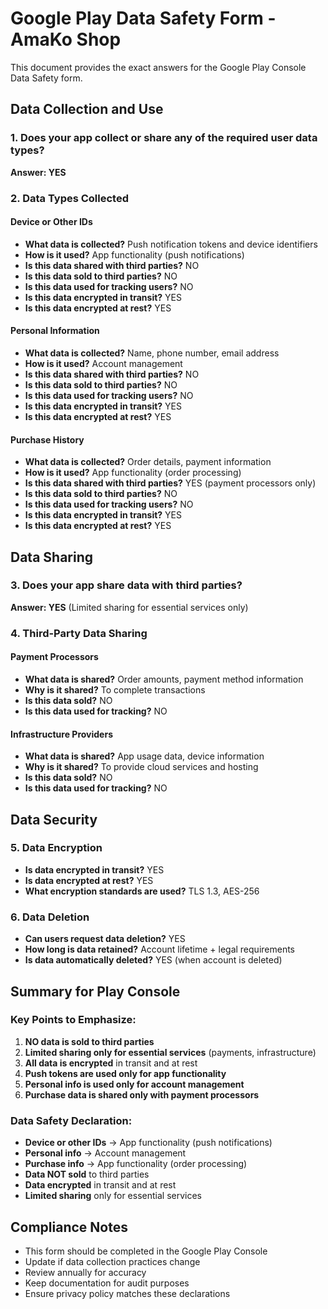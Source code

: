 # Google Play Data Safety Form - AmaKo Shop

This document provides the exact answers for the Google Play Console Data Safety form.

## Data Collection and Use

### 1. Does your app collect or share any of the required user data types?

**Answer: YES**

### 2. Data Types Collected

#### Device or Other IDs
- **What data is collected?** Push notification tokens and device identifiers
- **How is it used?** App functionality (push notifications)
- **Is this data shared with third parties?** NO
- **Is this data sold to third parties?** NO
- **Is this data used for tracking users?** NO
- **Is this data encrypted in transit?** YES
- **Is this data encrypted at rest?** YES

#### Personal Information
- **What data is collected?** Name, phone number, email address
- **How is it used?** Account management
- **Is this data shared with third parties?** NO
- **Is this data sold to third parties?** NO
- **Is this data used for tracking users?** NO
- **Is this data encrypted in transit?** YES
- **Is this data encrypted at rest?** YES

#### Purchase History
- **What data is collected?** Order details, payment information
- **How is it used?** App functionality (order processing)
- **Is this data shared with third parties?** YES (payment processors only)
- **Is this data sold to third parties?** NO
- **Is this data used for tracking users?** NO
- **Is this data encrypted in transit?** YES
- **Is this data encrypted at rest?** YES

## Data Sharing

### 3. Does your app share data with third parties?

**Answer: YES** (Limited sharing for essential services only)

### 4. Third-Party Data Sharing

#### Payment Processors
- **What data is shared?** Order amounts, payment method information
- **Why is it shared?** To complete transactions
- **Is this data sold?** NO
- **Is this data used for tracking?** NO

#### Infrastructure Providers
- **What data is shared?** App usage data, device information
- **Why is it shared?** To provide cloud services and hosting
- **Is this data sold?** NO
- **Is this data used for tracking?** NO

## Data Security

### 5. Data Encryption

- **Is data encrypted in transit?** YES
- **Is data encrypted at rest?** YES
- **What encryption standards are used?** TLS 1.3, AES-256

### 6. Data Deletion

- **Can users request data deletion?** YES
- **How long is data retained?** Account lifetime + legal requirements
- **Is data automatically deleted?** YES (when account is deleted)

## Summary for Play Console

### Key Points to Emphasize:
1. **NO data is sold to third parties**
2. **Limited sharing only for essential services** (payments, infrastructure)
3. **All data is encrypted** in transit and at rest
4. **Push tokens are used only for app functionality**
5. **Personal info is used only for account management**
6. **Purchase data is shared only with payment processors**

### Data Safety Declaration:
- **Device or other IDs** → App functionality (push notifications)
- **Personal info** → Account management
- **Purchase info** → App functionality (order processing)
- **Data NOT sold** to third parties
- **Data encrypted** in transit and at rest
- **Limited sharing** only for essential services

## Compliance Notes

- This form should be completed in the Google Play Console
- Update if data collection practices change
- Review annually for accuracy
- Keep documentation for audit purposes
- Ensure privacy policy matches these declarations
